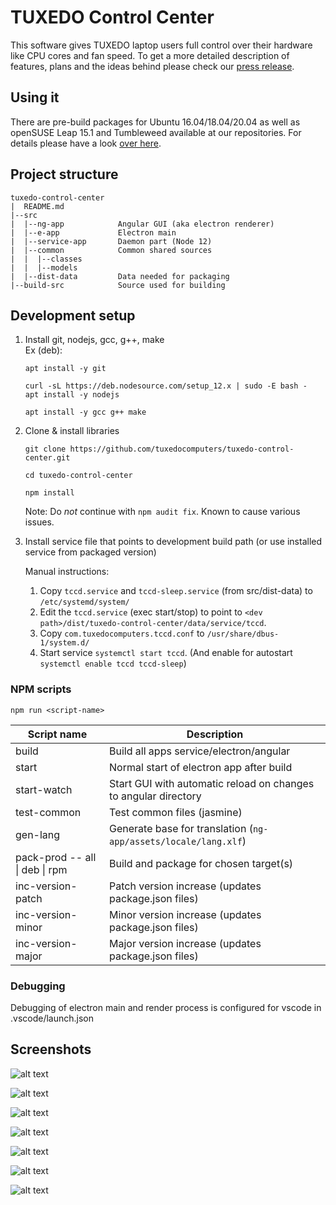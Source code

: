 # TUXEDO Control Center

This software gives TUXEDO laptop users full control over their hardware like CPU cores and fan speed. To get a more detailed description of features, plans and the ideas behind please check our [press release](https://www.tuxedocomputers.com/en/Infos/News/Everything-under-control-with-the-TUXEDO-Control-Center.tuxedo).

## Using it

There are pre-build packages for Ubuntu 16.04/18.04/20.04 as well as openSUSE Leap 15.1 and Tumbleweed available at our repositories. For details please have a look [over here](https://www.tuxedocomputers.com/en/Infos/Help-and-Support/Instructions/Add-TUXEDO-Computers-software-package-sources.tuxedo#).

## Project structure

```
tuxedo-control-center
|  README.md
|--src
|  |--ng-app            Angular GUI (aka electron renderer)
|  |--e-app             Electron main
|  |--service-app       Daemon part (Node 12)
|  |--common            Common shared sources
|  |  |--classes
|  |  |--models
|  |--dist-data         Data needed for packaging
|--build-src            Source used for building
```

## Development setup

1. Install git, nodejs, gcc, g++, make \
   Ex (deb):
   ```
   apt install -y git

   curl -sL https://deb.nodesource.com/setup_12.x | sudo -E bash -
   apt install -y nodejs

   apt install -y gcc g++ make
   ```
2. Clone & install libraries

   `git clone https://github.com/tuxedocomputers/tuxedo-control-center.git`

   `cd tuxedo-control-center`

   `npm install`

   Note: Do *not* continue with `npm audit fix`. Known to cause various issues.

3. Install service file that points to development build path (or use installed service from packaged version)
   
   Manual instructions:
   1. Copy `tccd.service` and `tccd-sleep.service` (from src/dist-data) to `/etc/systemd/system/`
   2. Edit the `tccd.service` (exec start/stop) to point to `<dev path>/dist/tuxedo-control-center/data/service/tccd`.
   3. Copy `com.tuxedocomputers.tccd.conf` to `/usr/share/dbus-1/system.d/`
   4. Start service `systemctl start tccd`. (And enable for autostart `systemctl enable tccd tccd-sleep`)

### NPM scripts 
`npm run <script-name>`

| Script name                    | Description                                                     |
| ------------------------------ | --------------------------------------------------------------- |
| build                          | Build all apps service/electron/angular                         |
| start                          | Normal start of electron app after build                        |
| start-watch                    | Start GUI with automatic reload on changes to angular directory |
| test-common                    | Test common files (jasmine)                                     |
| gen-lang                       | Generate base for translation (`ng-app/assets/locale/lang.xlf`) |
| pack-prod -- all \| deb \| rpm | Build and package for chosen target(s)                          |
| inc-version-patch              | Patch version increase (updates package.json files)             |
| inc-version-minor              | Minor version increase (updates package.json files)             |
| inc-version-major              | Major version increase (updates package.json files)             |

### Debugging
Debugging of electron main and render process is configured for vscode in .vscode/launch.json

## Screenshots
![alt text](screenshots/Systemmonitor_TCC.png "")

![alt text](screenshots/DarkTheme_TCC.png "")

![alt text](screenshots/lüftersteuerung_TCC.png "")

![alt text](screenshots/Lüftersteuerung_2_TCC.png "")

![alt text](screenshots/Akku_Netz_TCC.png "")

![alt text](screenshots/Profile_TCC.png "")

![alt text](screenshots/ControlCenter_TCC.png "")
